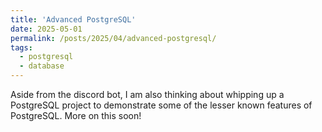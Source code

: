 ```yaml
---
title: 'Advanced PostgreSQL'
date: 2025-05-01
permalink: /posts/2025/04/advanced-postgresql/
tags:
  - postgresql
  - database
---
```


Aside from the discord bot, I am also thinking about whipping up a PostgreSQL project to demonstrate some of the lesser known features of PostgreSQL. More on this soon!

